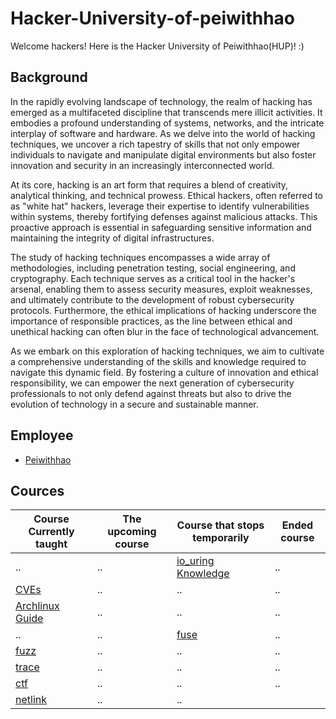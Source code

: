 # Hacker-University-of-peiwithhao
Welcome hackers!
Here is the Hacker University of Peiwithhao(HUP)! :)

## Background
In the rapidly evolving landscape of technology, the realm of hacking has emerged as a multifaceted discipline that transcends mere illicit activities. It embodies a profound understanding of systems, networks, and the intricate interplay of software and hardware. As we delve into the world of hacking techniques, we uncover a rich tapestry of skills that not only empower individuals to navigate and manipulate digital environments but also foster innovation and security in an increasingly interconnected world.

At its core, hacking is an art form that requires a blend of creativity, analytical thinking, and technical prowess. Ethical hackers, often referred to as "white hat" hackers, leverage their expertise to identify vulnerabilities within systems, thereby fortifying defenses against malicious attacks. This proactive approach is essential in safeguarding sensitive information and maintaining the integrity of digital infrastructures.

The study of hacking techniques encompasses a wide array of methodologies, including penetration testing, social engineering, and cryptography. Each technique serves as a critical tool in the hacker's arsenal, enabling them to assess security measures, exploit weaknesses, and ultimately contribute to the development of robust cybersecurity protocols. Furthermore, the ethical implications of hacking underscore the importance of responsible practices, as the line between ethical and unethical hacking can often blur in the face of technological advancement.

As we embark on this exploration of hacking techniques, we aim to cultivate a comprehensive understanding of the skills and knowledge required to navigate this dynamic field. By fostering a culture of innovation and ethical responsibility, we can empower the next generation of cybersecurity professionals to not only defend against threats but also to drive the evolution of technology in a secure and sustainable manner.

## Employee
+ [Peiwithhao](https://github.com/peiwithhao)


## Cources
|Course Currently taught|The upcoming course|Course that stops temporarily|Ended course|
|--|--|--|--|
|..|..|[io_uring Knowledge](https://github.com/peiwithhao/Hacker-University-of-peiwithhao/tree/main/io_uring)|..|
|[CVEs](https://github.com/peiwithhao/Hacker-University-of-peiwithhao/tree/main/CVEs)|..|..|..|
|[Archlinux Guide](https://github.com/peiwithhao/Hacker-University-of-peiwithhao/tree/main/archlinux_guide)|..|..|..|
|..|..|[fuse](https://github.com/peiwithhao/Hacker-University-of-peiwithhao/tree/main/fuse)|..|
|[fuzz](https://github.com/peiwithhao/Hacker-University-of-peiwithhao/tree/main/fuzz)|..|..|..|
|[trace](https://github.com/peiwithhao/Hacker-University-of-peiwithhao/tree/main/trace)|..|..|..|
|[ctf](https://github.com/peiwithhao/Hacker-University-of-peiwithhao/tree/main/ctf)|..|..|..|
|[netlink](https://github.com/peiwithhao/Hacker-University-of-peiwithhao/tree/main/netlink)|..|..|
